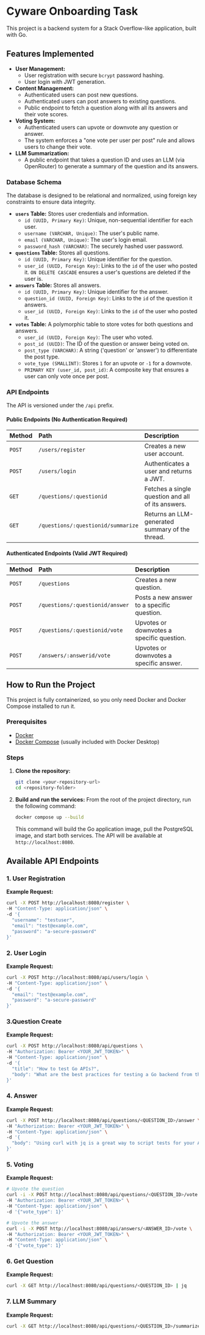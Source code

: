 # Cyware Onboarding Task

This project is a backend system for a Stack Overflow-like application, built with Go.


## Features Implemented

* **User Management:**
    * User registration with secure `bcrypt` password hashing.
    * User login with JWT generation.
* **Content Management:**
    * Authenticated users can post new questions.
    * Authenticated users can post answers to existing questions.
    * Public endpoint to fetch a question along with all its answers and their vote scores.
* **Voting System:**
    * Authenticated users can upvote or downvote any question or answer.
    * The system enforces a "one vote per user per post" rule and allows users to change their vote.
* **LLM Summarization:**
    * A public endpoint that takes a question ID and uses an LLM (via OpenRouter) to generate a summary of the question and its answers.

### Database Schema

The database is designed to be relational and normalized, using foreign key constraints to ensure data integrity.

* **`users` Table:** Stores user credentials and information.
    * `id (UUID, Primary Key)`: Unique, non-sequential identifier for each user.
    * `username (VARCHAR, Unique)`: The user's public name.
    * `email (VARCHAR, Unique)`: The user's login email.
    * `password_hash (VARCHAR)`: The securely hashed user password.
* **`questions` Table:** Stores all questions.
    * `id (UUID, Primary Key)`: Unique identifier for the question.
    * `user_id (UUID, Foreign Key)`: Links to the `id` of the user who posted it. `ON DELETE CASCADE` ensures a user's questions are deleted if the user is.
* **`answers` Table:** Stores all answers.
    * `id (UUID, Primary Key)`: Unique identifier for the answer.
    * `question_id (UUID, Foreign Key)`: Links to the `id` of the question it answers.
    * `user_id (UUID, Foreign Key)`: Links to the `id` of the user who posted it.
* **`votes` Table:** A polymorphic table to store votes for both questions and answers.
    * `user_id (UUID, Foreign Key)`: The user who voted.
    * `post_id (UUID)`: The ID of the question or answer being voted on.
    * `post_type (VARCHAR)`: A string ('question' or 'answer') to differentiate the post type.
    * `vote_type (SMALLINT)`: Stores `1` for an upvote or `-1` for a downvote.
    * `PRIMARY KEY (user_id, post_id)`: A composite key that ensures a user can only vote once per post.

### API Endpoints

The API is versioned under the `/api` prefix.

#### Public Endpoints (No Authentication Required)

| Method | Path                                   | Description                                       |
| :----- | :------------------------------------- | :------------------------------------------------ |
| `POST` | `/users/register`                      | Creates a new user account.                       |
| `POST` | `/users/login`                         | Authenticates a user and returns a JWT.           |
| `GET`  | `/questions/:questionid`               | Fetches a single question and all of its answers. |
| `GET`  | `/questions/:questionid/summarize`     | Returns an LLM-generated summary of the thread.   |

#### Authenticated Endpoints (Valid JWT Required)

| Method | Path                                   | Description                               |
| :----- | :------------------------------------- | :---------------------------------------- |
| `POST` | `/questions`                           | Creates a new question.                   |
| `POST` | `/questions/:questionid/answer`        | Posts a new answer to a specific question. |
| `POST` | `/questions/:questionid/vote`          | Upvotes or downvotes a specific question. |
| `POST` | `/answers/:answerid/vote`              | Upvotes or downvotes a specific answer.   |

## How to Run the Project

This project is fully containerized, so you only need Docker and Docker Compose installed to run it.

### Prerequisites

* [Docker](https://docs.docker.com/get-docker/)
* [Docker Compose](https://docs.docker.com/compose/install/) (usually included with Docker Desktop)

### Steps

1.  **Clone the repository:**
    ```bash
    git clone <your-repository-url>
    cd <repository-folder>
    ```

2.  **Build and run the services:**
    From the root of the project directory, run the following command:
    ```bash
    docker compose up --build
    ```
    This command will build the Go application image, pull the PostgreSQL image, and start both services. The API will be available at `http://localhost:8080`.

## Available API Endpoints

### 1. User Registration

**Example Request:**
```bash
curl -X POST http://localhost:8080/register \
-H "Content-Type: application/json" \
-d '{
  "username": "testuser",
  "email": "test@example.com",
  "password": "a-secure-password"
}'
```


### 2. User Login


**Example Request:**
```bash
curl -X POST http://localhost:8080/api/users/login \
-H "Content-Type: application/json" \
-d '{
  "email": "test@example.com",
  "password": "a-secure-password"
}'
```

### 3.Question Create


**Example Request:**
```bash
curl -X POST http://localhost:8080/api/questions \
-H "Authorization: Bearer <YOUR_JWT_TOKEN>" \
-H "Content-Type: application/json" \
-d '{
  "title": "How to test Go APIs?",
  "body": "What are the best practices for testing a Go backend from the command line?"
}'
```
### 4. Answer


**Example Request:**
```bash
curl -X POST http://localhost:8080/api/questions/<QUESTION_ID>/answer \
-H "Authorization: Bearer <YOUR_JWT_TOKEN>" \
-H "Content-Type: application/json" \
-d '{
  "body": "Using curl with jq is a great way to script tests for your API endpoints."
}'

```
### 5. Voting

**Example Request:**
```bash
# Upvote the question
curl -i -X POST http://localhost:8080/api/questions/<QUESTION_ID>/vote \
-H "Authorization: Bearer <YOUR_JWT_TOKEN>" \
-H "Content-Type: application/json" \
-d '{"vote_type": 1}'

# Upvote the answer
curl -i -X POST http://localhost:8080/api/answers/<ANSWER_ID>/vote \
-H "Authorization: Bearer <YOUR_JWT_TOKEN>" \
-H "Content-Type: application/json" \
-d '{"vote_type": 1}'
```

### 6. Get Question

**Example Request:**
```bash
curl -X GET http://localhost:8080/api/questions/<QUESTION_ID> | jq
```

### 7. LLM Summary

**Example Request:**
```bash
curl -X GET http://localhost:8080/api/questions/<QUESTION_ID>/summarize | jq
```

